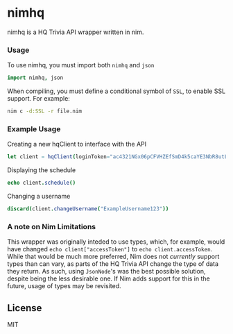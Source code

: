 # nimhq

nimhq is a HQ Trivia API wrapper written in nim.

### Usage

To use nimhq, you must import both `nimhq` and `json`
```nim
import nimhq, json
```
When compiling, you must define a conditional symbol of `SSL`, to enable SSL support. For example:
```sh
nim c -d:SSL -r file.nim
```

### Example Usage

Creating a new hqClient to interface with the API
```nim
let client = hqClient(loginToken="ac4321NGx06pCFVHZEfSmD4k5caYE3NbR8utLrvduGJPYGTpkoctVdMGukC5VMFF")
```
Displaying the schedule
```nim
echo client.schedule()
```
Changing a username
```nim
discard(client.changeUsername("ExampleUsername123"))
```

### A note on Nim Limitations

This wrapper was originally inteded to use types, which, for example, would have changed `echo client["accessToken"]` to `echo client.accessToken`. While that would be much more preferred, Nim does not *currently* support types than can vary, as parts of the HQ Trivia API change the type of data they return. As such, using `JsonNode`'s was the best possible solution, despite being the less desirable one. If Nim adds support for this in the future, usage of types may be revisited.


License
----

MIT

